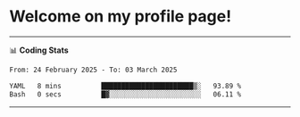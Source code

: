 # Welcome on my profile page!
<!-- print(("dralla"[::-1]+"s").capitalize()) -->

<!-- ---
👨🏻‍💻 **Busy With**
* Learning new Skills.
* Building small Projects.
* Being helpful. -->

---
📊 **Coding Stats**
<!--START_SECTION:waka-->

```txt
From: 24 February 2025 - To: 03 March 2025

YAML   8 mins          ███████████████████████▒░   93.89 %
Bash   0 secs          █▓░░░░░░░░░░░░░░░░░░░░░░░   06.11 %
```

<!--END_SECTION:waka-->
---
